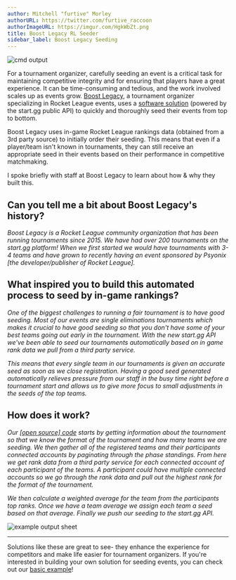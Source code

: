 ```yaml
---
author: Mitchell "furtive" Morley
authorURL: https://twitter.com/furtive_raccoon
authorImageURL: https://imgur.com/HgkWbZt.png
title: Boost Legacy RL Seeder
sidebar_label: Boost Legacy Seeding
---
```


![cmd output](https://imgur.com/SQckzzb.png)

For a tournament organizer, carefully seeding an event is a critical task for maintaining
competitive integrity and for ensuring that players have a great experience.
It can be time-consuming and tedious, and the work involved scales up as events grow.
<a href="https://twitter.com/boostlegacy" target="_blank">Boost Legacy</a>, a tournament organizer specializing in Rocket League events, uses a
<a href="https://github.com/pfeiferj/smash-gg-rocket-league-seeder" target="_blank">software solution</a>
(powered by the start.gg public API) to quickly and thoroughly seed their events from top to bottom.

<!--truncate-->

Boost Legacy uses in-game Rocket League rankings data (obtained from a 3rd party source) to initially order their seeding.
This means that even if a player/team isn't known in tournaments, they can still receive an appropriate seed in their events based on their
performance in competitive matchmaking.

I spoke briefly with staff at Boost Legacy to learn about how & why they built this.

## Can you tell me a bit about Boost Legacy's history?

_Boost Legacy is a Rocket League community organization that has been running tournaments since 2015.
We have had over 200 tournaments on the start.gg platform!
When we first started we would have tournaments with 3-4 teams and have grown to recently having an event sponsored by Psyonix
[the developer/publisher of Rocket League]._

## What inspired you to build this automated process to seed by in-game rankings?

_One of the biggest challenges to running a fair tournament is to have good seeding.
Most of our events are single eliminations tournaments which makes it crucial to have good seeding so that you don't have some of your best teams going
out early in the tournament.
With the new start.gg API we've been able to seed our tournaments automatically based on in game rank data we pull from a third party service._

_This means that every single team in our tournaments is given an accurate seed as soon as we close registration.
Having a good seed generated automatically relieves pressure from our staff in the busy time right before a tournament start and allows us to give more
focus to small adjustments in the seeds of the top teams._

## How does it work?

_Our <a href="https://github.com/pfeiferj/smash-gg-rocket-league-seeder" target="_blank">[open source] code</a>
starts by getting information about the tournament so that we know the format of the tournament and how many teams we are seeding.
We then gather all of the registered teams and their participants connected accounts by paginating through the phase standings.
From here we get rank data from a third party service for each connected account of each participant of the teams.
A participant could have multiple connected accounts so we go through the rank data and pull out the highest rank for the format of the tournament._

_We then calculate a weighted average for the team from the participants top ranks.
Once we have a team average we assign each team a seed based on that average.
Finally we push our seeding to the start.gg API._

![example output sheet](https://imgur.com/wCYqaE1.png)

---

Solutions like these are great to see- they enhance the experience for competitors and make life easier for tournament organizers.
If you're interested in building your own solution for seeding events, you can check out our [basic example](/docs/e2e/update-phase-seeding)!
